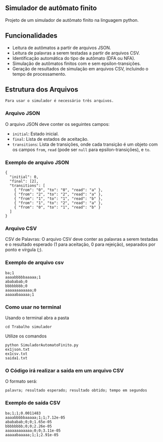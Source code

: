  ## Simulador de autômato finito

Projeto de um simulador de autômato finito na linguagem python.


## Funcionalidades

- Leitura de autômatos a partir de arquivos JSON.
- Leitura de palavras a serem testadas a partir de arquivos CSV.
- Identificação automática do tipo de autômato (DFA ou NFA).
- Simulação de autômatos finitos com e sem epsilon-transições.
- Geração de resultados de simulação em arquivos CSV, incluindo o tempo de processamento.

## Estrutura dos Arquivos

    Para usar o simulador é necessário três arquivos.
    
### Arquivo JSON 

O arquivo JSON deve conter os seguintes campos:

- `initial`: Estado inicial.
- `final`: Lista de estados de aceitação.
- `transitions`: Lista de transições, onde cada transição é um objeto com os campos `from`, `read` (pode ser `null` para epsilon-transições), e `to`.

### Exemplo de arquivo JSON
    
    {
      "initial": 0,
      "final": [2],
      "transitions": [
        { "from": "0", "to": "0", "read": "a" },
        { "from": "2", "to": "2", "read": "a" },
        { "from": "1", "to": "1", "read": "b" },
        { "from": "1", "to": "2", "read": "a" },
        { "from": "0", "to": "1", "read": "b" }
      ]
    }
   
### Arquivo CSV

CSV de Palavras:
    O arquivo CSV deve conter as palavras a serem testadas e o resultado esperado (1 para aceitação, 0 para rejeição), separados por ponto e vírgula (;).

### Exemplo de arquivo csv

    ba;1
    aaaabbbbbaaaaa;1
    abababab;0
    bbbbbbbb;0
    aaaaaaaaaaaa;0
    aaaaabaaaaa;1
    
### Como usar no terminal

Usando o terminal abra a pasta

    cd Trabalho simulador
    
Utilize os comandos
        
    python SimuladorAutomatoFinito.py
    ex1json.txt 
    ex1csv.txt 
    saida1.txt
 

### O Código irá realizar a saída em um arquivo CSV
    
   O formato será:
   
    palavra; resultado esperado; resultado obtido; tempo em segundos
    
### Exemplo de saída CSV 

    ba;1;1;0.0011483
    aaaabbbbbaaaaa;1;1;7.12e-05
    abababab;0;0;1.65e-05
    bbbbbbbb;0;0;2.26e-05
    aaaaaaaaaaaa;0;0;3.11e-05
    aaaaabaaaaa;1;1;2.91e-05
